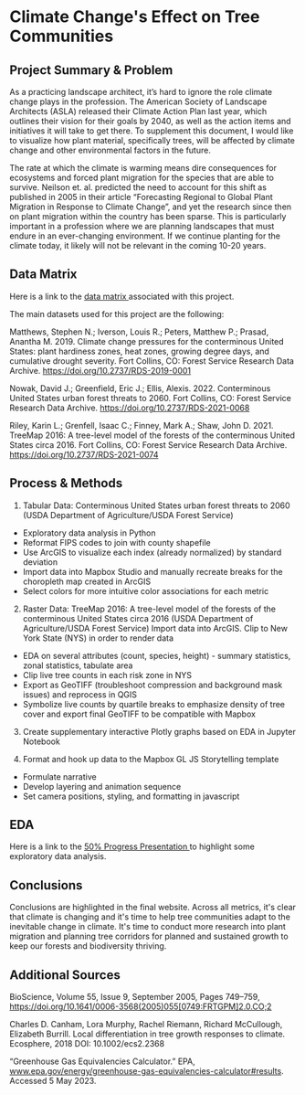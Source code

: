 # Climate Change's Effect on Tree Communities

## Project Summary & Problem
As a practicing landscape architect, it’s hard to ignore the role climate change plays in the profession. The American Society of Landscape Architects (ASLA) released their Climate Action Plan last year, which outlines their vision for their goals by 2040, as well as the action items and initiatives it will take to get there. To supplement this document, I would like to visualize how plant material, specifically trees, will be affected by climate change and other environmental factors in the future. 

The rate at which the climate is warming means dire consequences for ecosystems and forced plant migration for the species that are able to survive. Neilson et. al. predicted the need to account for this shift as published in 2005 in their article “Forecasting Regional to Global Plant Migration in Response to Climate Change”, and yet the research since then on plant migration within the country has been sparse. This is particularly important in a profession where we are planning landscapes that must endure in an ever-changing environment. If we continue planting for the climate today, it likely will not be relevant in the coming 10-20 years.

## Data Matrix
Here is a link to the <a href="https://docs.google.com/spreadsheets/d/1-U8MYWjdZTW1YlAPH0wXrIeaHMdnrVUXoG2aaaqCkWk/edit?usp=sharing" target="_blank"> data matrix </a> associated with this project.

The main datasets used for this project are the following:

Matthews, Stephen N.; Iverson, Louis R.; Peters, Matthew P.; Prasad, Anantha M. 2019. Climate change pressures for the conterminous United States: plant hardiness zones, heat zones, growing degree days, and cumulative drought severity. Fort Collins, CO: Forest Service Research Data Archive. https://doi.org/10.2737/RDS-2019-0001

Nowak, David J.; Greenfield, Eric J.; Ellis, Alexis. 2022. Conterminous United States urban forest threats to 2060. Fort Collins, CO: Forest Service Research Data Archive. https://doi.org/10.2737/RDS-2021-0068

Riley, Karin L.; Grenfell, Isaac C.; Finney, Mark A.; Shaw, John D. 2021. TreeMap 2016: A tree-level model of the forests of the conterminous United States circa 2016. Fort Collins, CO: Forest Service Research Data Archive. https://doi.org/10.2737/RDS-2021-0074


## Process & Methods
1. Tabular Data: Conterminous United States urban forest threats to 2060 (USDA Department of Agriculture/USDA Forest Service)
<ul><li>Exploratory data analysis in Python</li>
<li>Reformat FIPS codes to join with county shapefile</li>
<li>Use ArcGIS to visualize each index (already normalized) by standard deviation</li>
<li>Import data into Mapbox Studio and manually recreate breaks for the choropleth map created in ArcGIS</li>
<li>Select colors for more intuitive color associations for each metric</li></ul>

2. Raster Data: TreeMap 2016: A tree-level model of the forests of the conterminous United States circa 2016 (USDA Department of Agriculture/USDA Forest Service)
Import data into ArcGIS. Clip to New York State (NYS) in order to render data
<ul><li>EDA on several attributes (count, species, height) - summary statistics, zonal statistics, tabulate area</li>
<li>Clip live tree counts in each risk zone in NYS</li>
<li>Export as GeoTIFF (troubleshoot compression and background mask issues) and reprocess in QGIS</li>
<li>Symbolize live counts by quartile breaks to emphasize density of tree cover and export final GeoTIFF to be compatible with Mapbox</li></ul>
  
3. Create supplementary interactive Plotly graphs based on EDA in Jupyter Notebook
  
4. Format and hook up data to the Mapbox GL JS Storytelling template
<ul><li>Formulate narrative</li>
<li>Develop layering and animation sequence</li>
<li>Set camera positions, styling, and formatting in javascript</li></ul>

## EDA
Here is a link to the <a href="https://docs.google.com/spreadsheets/d/1-U8MYWjdZTW1YlAPH0wXrIeaHMdnrVUXoG2aaaqCkWk/edit?usp=sharing" target="_blank"> 50% Progress Presentation </a> to highlight some exploratory data analysis.

## Conclusions
Conclusions are highlighted in the final website. Across all metrics, it's clear that climate is changing and it's time to help tree communities adapt to the inevitable change in climate. It's time to conduct more research into plant migration and planning tree corridors for planned and sustained growth to keep our forests and biodiversity thriving.

## Additional Sources
BioScience, Volume 55, Issue 9, September 2005, Pages 749–759, https://doi.org/10.1641/0006-3568(2005)055[0749:FRTGPM]2.0.CO;2

Charles D. Canham, Lora Murphy, Rachel Riemann, Richard McCullough, Elizabeth Burrill. Local differentiation in tree growth responses to climate. Ecosphere, 2018 DOI: 10.1002/ecs2.2368

“Greenhouse Gas Equivalencies Calculator.” EPA, www.epa.gov/energy/greenhouse-gas-equivalencies-calculator#results. Accessed 5 May 2023.
